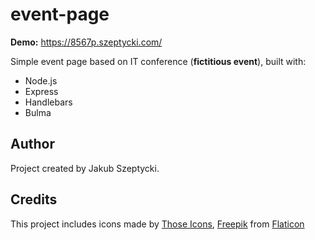 # event-page

**Demo:** https://8567p.szeptycki.com/

Simple event page based on IT conference (**fictitious event**), built with:
* Node.js
* Express
* Handlebars
* Bulma

## Author
Project created by Jakub Szeptycki.

## Credits
This project includes icons made by [Those Icons](www.flaticon.com/authors/those-icons), [Freepik](https://www.flaticon.com/authors/freepik) from [Flaticon](https://www.flaticon.com/)